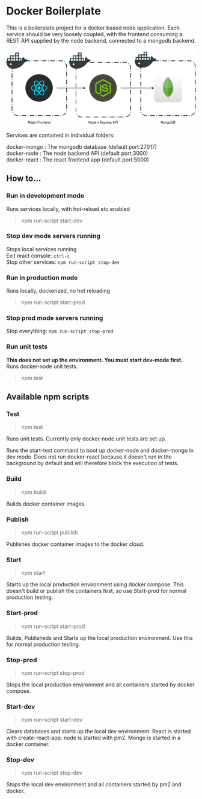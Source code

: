 # Docker Boilerplate

This is a boilerplate project for a docker based node application. Each service should be very loosely coupled, with the frontend consuming a REST API supplied by the node backend, connected to a mongodb backend.

![picture](img/drnm.png)

Services are contained in individual folders:

docker-mongo  : The mongodb database    (default port:27017)  
docker-node   : The node backend API    (default port:3000)  
docker-react  : The react frontend app  (default port:5000)  

## How to...
### Run in development mode
Runs services locally, with hot-reload etc enabled
> npm run-script start-dev

### Stop dev mode servers running
Stops local services running  
Exit react console:  ```ctrl-c```  
Stop other services: ```npm run-script stop-dev```  

### Run in production mode
Runs locally, dockerized, no hot reloading
> npm run-script start-prod

### Stop prod mode servers running  
Stop everything: ```npm run-script stop-prod```

### Run unit tests
**This does not set up the environment. You must start dev-mode first.**  
Runs docker-node unit tests.
> npm test

## Available npm scripts
### Test
> npm test

Runs unit tests. Currently only docker-node unit tests are set up.

Runs the start-test command to boot up docker-node and docker-mongo in dev mode. Does not run docker-react because it doesn't run in the background by default and will therefore block the execution of tests.

### Build
> npm build

Builds docker container images.

### Publish
> npm run-script publish

Publishes docker container images to the docker cloud.

### Start
> npm start

Starts up the local production environment using docker compose. This doesn't build or publish the containers first, so use Start-prod for normal production testing.

### Start-prod
> npm run-script start-prod

Builds, Publisheds and Starts up the local production environment. Use this for normal production testing.

### Stop-prod
> npm run-script stop-prod

Stops the local production environment and all containers started by docker compose.

### Start-dev
> npm run-script start-dev

Clears databases and starts up the local dev environment. React is started with create-react-app. node is started with pm2. Mongo is started in a docker container.

### Stop-dev
> npm run-script stop-dev

Stops the local dev environment and all containers started by pm2 and docker.
